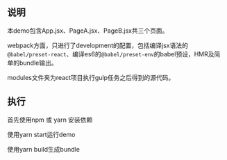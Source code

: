 ## 说明

本demo包含App.jsx、PageA.jsx、PageB.jsx共三个页面。

webpack方面，只进行了development的配置，包括编译jsx语法的`@babel/preset-react`、编译es6的`@babel/preset-env`的babel预设，HMR及简单的bundle输出。

modules文件夹为react项目执行gulp任务之后得到的源代码。

## 执行

首先使用npm 或 yarn 安装依赖

使用yarn start运行demo

使用yarn build生成bundle